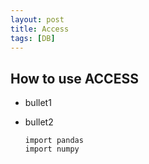 ```yaml
---
layout: post
title: Access
tags: [DB]
---
```


## How to use ACCESS

- bullet1
- bullet2


      import pandas
      import numpy
